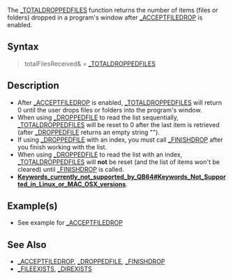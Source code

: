 The [_TOTALDROPPEDFILES](_TOTALDROPPEDFILES) function returns the number of items (files or folders) dropped in a program's window after [_ACCEPTFILEDROP](_ACCEPTFILEDROP) is enabled.


## Syntax

>  totalFilesReceived& = [_TOTALDROPPEDFILES](_TOTALDROPPEDFILES)


## Description

* After [_ACCEPTFILEDROP](_ACCEPTFILEDROP) is enabled, [_TOTALDROPPEDFILES](_TOTALDROPPEDFILES) will return 0 until the user drops files or folders into the program's window.
* When using [_DROPPEDFILE](_DROPPEDFILE) to read the list sequentially, [_TOTALDROPPEDFILES](_TOTALDROPPEDFILES) will be reset to 0 after the last item is retrieved (after [_DROPPEDFILE](_DROPPEDFILE) returns an empty string "").
* If using [_DROPPEDFILE](_DROPPEDFILE) with an index, you must call [_FINISHDROP](_FINISHDROP) after you finish working with the list.
* When using [_DROPPEDFILE](_DROPPEDFILE) to read the list with an index, [_TOTALDROPPEDFILES](_TOTALDROPPEDFILES) will **not** be reset (and the list of items won't be cleared) until [_FINISHDROP](_FINISHDROP) is called.
* **[Keywords_currently_not_supported_by_QB64#Keywords_Not_Supported_in_Linux_or_MAC_OSX_versions](Keywords_currently_not_supported_by_QB64#Keywords_Not_Supported_in_Linux_or_MAC_OSX_versions)**.


## Example(s)

* See example for [_ACCEPTFILEDROP](_ACCEPTFILEDROP)

## See Also

* [_ACCEPTFILEDROP](_ACCEPTFILEDROP), [_DROPPEDFILE](_DROPPEDFILE), [_FINISHDROP](_FINISHDROP)
* [_FILEEXISTS](_FILEEXISTS), [_DIREXISTS](_DIREXISTS)




